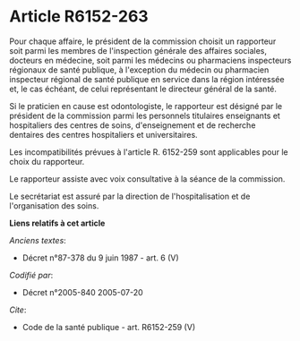 # Article R6152-263

Pour chaque affaire, le président de la commission choisit un rapporteur soit parmi les membres de l'inspection générale des
affaires sociales, docteurs en médecine, soit parmi les médecins ou pharmaciens inspecteurs régionaux de santé publique, à
l'exception du médecin ou pharmacien inspecteur régional de santé publique en service dans la région intéressée et, le cas
échéant, de celui représentant le directeur général de la santé.

Si le praticien en cause est odontologiste, le rapporteur est désigné par le président de la commission parmi les personnels
titulaires enseignants et hospitaliers des centres de soins, d'enseignement et de recherche dentaires des centres
hospitaliers et universitaires.

Les incompatibilités prévues à l'article R. 6152-259 sont applicables pour le choix du rapporteur.

Le rapporteur assiste avec voix consultative à la séance de la commission.

Le secrétariat est assuré par la direction de l'hospitalisation et de l'organisation des soins.

**Liens relatifs à cet article**

_Anciens textes_:

  - Décret n°87-378 du 9 juin 1987 - art. 6 (V)

_Codifié par_:

  - Décret n°2005-840 2005-07-20

_Cite_:

  - Code de la santé publique - art. R6152-259 (V)
